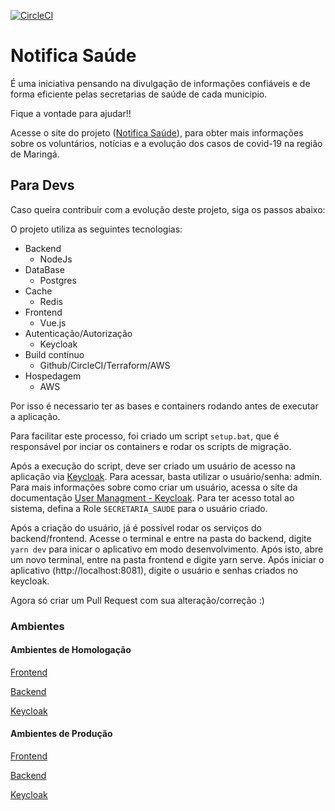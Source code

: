 [![CircleCI](https://circleci.com/gh/db1group/contra-covid19/tree/master.svg?style=svg)](https://circleci.com/gh/db1group/contra-covid19/tree/master)

# Notifica Saúde

É uma iniciativa pensando na divulgação de informações confiáveis e de forma eficiente pelas secretarias de saúde de cada municipio.

Fique a vontade para ajudar!!

Acesse o site do projeto ([Notifica Saúde](https://notificasaude.com.br)), para obter mais informações sobre os voluntários, notícias e a evolução dos casos de covid-19 na região de Maringá.

## Para Devs

Caso queira contribuir com a evolução deste projeto, siga os passos abaixo:

O projeto utiliza as seguintes tecnologias:

- Backend
  - NodeJs
- DataBase
  - Postgres
- Cache
  - Redis
- Frontend
  - Vue.js
- Autenticação/Autorização
  - Keycloak
- Build contínuo
  - Github/CircleCI/Terraform/AWS
- Hospedagem
  - AWS

Por isso é necessario ter as bases e containers rodando antes de executar a aplicação.

Para facilitar este processo, foi criado um script `setup.bat`, que é responsável por inciar os containers e rodar os scripts de migração.

Após a execução do script, deve ser criado um usuário de acesso na aplicação via [Keycloak](http://localhost:8080). Para acessar, basta utilizar o usuário/senha: admin. Para mais informações sobre como criar um usuário, acessa o site da documentação [User Managment - Keycloak](https://www.keycloak.org/docs/latest/server_admin/#user-management). Para ter acesso total ao sistema, defina a Role `SECRETARIA_SAUDE` para o usuário criado.

Após a criação do usuário, já é possível rodar os serviços do backend/frontend. Acesse o terminal e entre na pasta do backend, digite `yarn dev` para inicar o aplicativo em modo desenvolvimento. Após isto, abre um novo terminal, entre na pasta frontend e digite yarn serve. Após iniciar o aplicativo (http://localhost:8081), digite o usuário e senhas criados no keycloak.

Agora só criar um Pull Request com sua alteração/correção :)

### Ambientes

#### Ambientes de Homologação

[Frontend](https://qa-app.notificasaude.com.br)

[Backend](https://qa-api.notificasaude.com.br)

[Keycloak](https://qa-auth.notificasaude.com.br)

#### Ambientes de Produção

[Frontend](https://www.notificasaude.com.br)

[Backend](https://api.notificasaude.com.br)

[Keycloak](https://auth.notificasaude.com.br)

